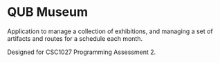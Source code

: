 # QUB Museum
Application to manage a collection of exhibitions, and managing a set of artifacts and routes for a schedule each month.

Designed for CSC1027 Programming Assessment 2.